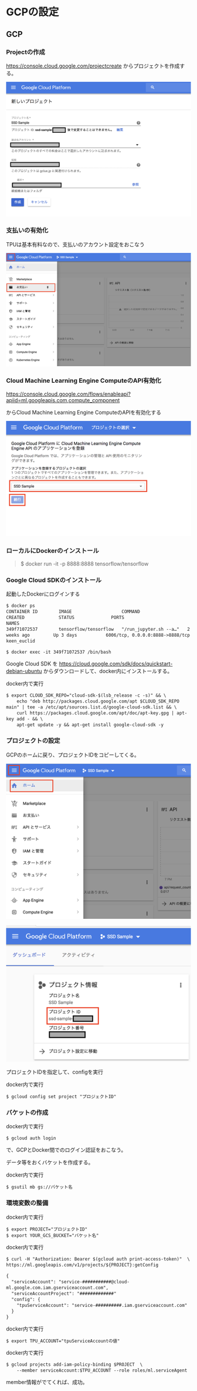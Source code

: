 # GCPの設定

## GCP

### Projectの作成

https://console.cloud.google.com/projectcreate
からプロジェクトを作成する。

![](img/gcp001.png)

### 支払いの有効化

TPUは基本有料なので、支払いのアカウント設定をおこなう

![](img/gcp002.png)

### Cloud Machine Learning Engine ComputeのAPI有効化

https://console.cloud.google.com/flows/enableapi?apiid=ml.googleapis.com,compute_component

からCloud Machine Learning Engine ComputeのAPIを有効化する

![](img/gcp003.png)

### ローカルにDockerのインストール

> $ docker run -it -p 8888:8888 tensorflow/tensorflow 

### Google Cloud SDKのインストール

起動したDockerにログインする

```shell
$ docker ps
CONTAINER ID        IMAGE                   COMMAND                  CREATED             STATUS              PORTS                              NAMES
349f71072537        tensorflow/tensorflow   "/run_jupyter.sh --a…"   2 weeks ago         Up 3 days           6006/tcp, 0.0.0.0:8888->8888/tcp   keen_euclid
```

```shell
$ docker exec -it 349f71072537 /bin/bash
```

Google Cloud SDK を https://cloud.google.com/sdk/docs/quickstart-debian-ubuntu からダウンロードして、docker内にインストールする。

docker内で実行
```shell
$ export CLOUD_SDK_REPO="cloud-sdk-$(lsb_release -c -s)" && \
    echo "deb http://packages.cloud.google.com/apt $CLOUD_SDK_REPO main" | tee -a /etc/apt/sources.list.d/google-cloud-sdk.list && \
    curl https://packages.cloud.google.com/apt/doc/apt-key.gpg | apt-key add - && \
    apt-get update -y && apt-get install google-cloud-sdk -y
```

### プロジェクトの設定

GCPのホームに戻り、プロジェクトIDをコピーしてくる。

![](img/gcp004.png)

![](img/gcp005.png)

プロジェクトIDを指定して、configを実行

docker内で実行
```shell
$ gcloud config set project "プロジェクトID"
```

### バケットの作成

docker内で実行
```shell
$ gcloud auth login
```

で、GCPとDocker間でのログイン認証をおこなう。

データ等をおくバケットを作成する。

docker内で実行
```shell
$ gsutil mb gs://バケット名
```

### 環境変数の整備

docker内で実行
```shell
$ export PROJECT="プロジェクトID"
$ export YOUR_GCS_BUCKET="バケット名"
```

docker内で実行
```shell
$ curl -H "Authorization: Bearer $(gcloud auth print-access-token)"  \
https://ml.googleapis.com/v1/projects/${PROJECT}:getConfig
```

```shell
{
  "serviceAccount": "service-###########@cloud-ml.google.com.iam.gserviceaccount.com",
  "serviceAccountProject": "#############"
  "config": {
    "tpuServiceAccount": "service-##########.iam.gserviceaccount.com"
  }
}
```

docker内で実行
```shell
$ export TPU_ACCOUNT="tpuServiceAccountの値"
```


docker内で実行
```shell
$ gcloud projects add-iam-policy-binding $PROJECT  \
    --member serviceAccount:$TPU_ACCOUNT --role roles/ml.serviceAgent
```

member情報がでてくれば、成功。
